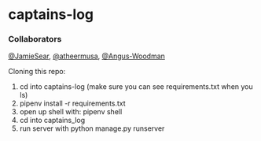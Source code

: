 # captains-log

### Collaborators
[@JamieSear](https://github.com/JamieSear), [@atheermusa](https://github.com/atheermusa), [@Angus-Woodman](https://github.com/Angus-Woodman)

Cloning this repo:

1. cd into captains-log (make sure you can see requirements.txt when you ls)
2. pipenv install -r requirements.txt
3. open up shell with: pipenv shell
4. cd into captains_log
5. run server with python manage.py runserver
